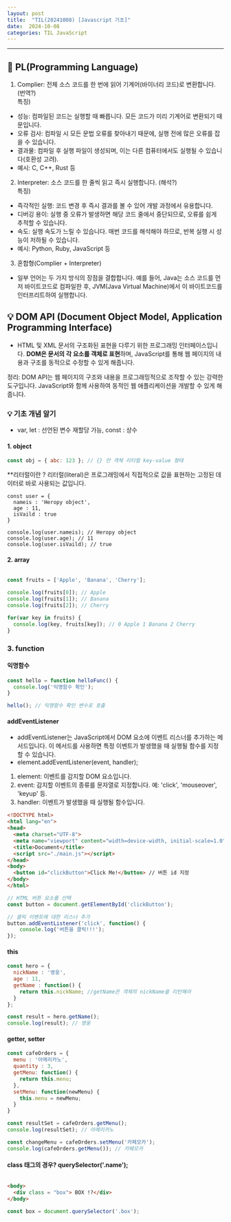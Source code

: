 ```yaml
---
layout: post
title:  "TIL(20241008) [Javascript 기초]"
date:  2024-10-08
categories: TIL JavaScript
---
```


----------------------------------------------------------------------------

## 📌 PL(Programming Language) 

1) Complier: 전체 소스 코드를 한 번에 읽어 기계어(바이너리 코드)로 변환합니다. (번역?)<br>
특징)
- 성능: 컴파일된 코드는 실행할 때 빠릅니다. 모든 코드가 미리 기계어로 변환되기 때문입니다.
- 오류 검사: 컴파일 시 모든 문법 오류를 찾아내기 때문에, 실행 전에 많은 오류를 잡을 수 있습니다.
- 결과물: 컴파일 후 실행 파일이 생성되며, 이는 다른 컴퓨터에서도 실행될 수 있습니다(호환성 고려).
- 예시: C, C++, Rust 등

2) Interpreter: 소스 코드를 한 줄씩 읽고 즉시 실행합니다. (해석?)<br>
특징)
- 즉각적인 실행: 코드 변경 후 즉시 결과를 볼 수 있어 개발 과정에서 유용합니다.
- 디버깅 용이: 실행 중 오류가 발생하면 해당 코드 줄에서 중단되므로, 오류를 쉽게 추적할 수 있습니다.
- 속도: 실행 속도가 느릴 수 있습니다. 매번 코드를 해석해야 하므로, 반복 실행 시 성능이 저하될 수 있습니다.
- 예시: Python, Ruby, JavaScript 등

3) 혼합형(Complier + Interpreter)
- 일부 언어는 두 가지 방식의 장점을 결합합니다. 예를 들어, Java는 소스 코드를 먼저 바이트코드로 컴파일한 후, JVM(Java Virtual Machine)에서 이 바이트코드를 인터프리트하여 실행합니다.

## 💡 DOM API (Document Object Model, Application Programming Interface)
- HTML 및 XML 문서의 구조화된 표현을 다루기 위한 프로그래밍 인터페이스입니다. **DOM은 문서의 각 요소를 객체로 표현**하며, JavaScript를 통해 웹 페이지의 내용과 구조를 동적으로 수정할 수 있게 해줍니다.
    
정리: DOM API는 웹 페이지의 구조와 내용을 프로그래밍적으로 조작할 수 있는 강력한 도구입니다. JavaScript와 함께 사용하여 동적인 웹 애플리케이션을 개발할 수 있게 해줍니다.


### 💡 기초 개념 알기

- var, let : 선언된 변수 재할당 가능, const : 상수 

#### 1. object

```javascript
const obj = { abc: 123 }; // {} 안 객체 리터럴 key-value 형태
```

**리터럴이란 ? 리터럴(literal)은 프로그래밍에서 직접적으로 값을 표현하는 고정된 데이터로 바로 사용되는 값입니다. 

```
const user = {
  nameis : 'Heropy object',
  age : 11,
  isVaild : true
}

console.log(user.nameis); // Heropy object
console.log(user.age); // 11
console.log(user.isVaild); // true
```

#### 2. array

```javascript

const fruits = ['Apple', 'Banana', 'Cherry'];

console.log(fruits[0]); // Apple
console.log(fruits[1]); // Banana
console.log(fruits[2]); // Cherry

for(var key in fruits) {
  console.log(key, fruits[key]); // 0 Apple 1 Banana 2 Cherry
}

```

### 3. function

#### 익명함수

```javascript
const hello = function helloFunc() {
  console.log('익명함수 확인');
}

hello(); // 익명함수 확인 변수로 호출
```

#### addEventListener

- addEventListener는 JavaScript에서 DOM 요소에 이벤트 리스너를 추가하는 메서드입니다. 이 메서드를 사용하면 특정 이벤트가 발생했을 때 실행될 함수를 지정할 수 있습니다.
- element.addEventListener(event, handler);
1) element: 이벤트를 감지할 DOM 요소입니다.
2) event: 감지할 이벤트의 종류를 문자열로 지정합니다. 예: 'click', 'mouseover', 'keyup' 등.
3) handler: 이벤트가 발생했을 때 실행될 함수입니다.

```html
<!DOCTYPE html>
<html lang="en">
<head>
  <meta charset="UTF-8">
  <meta name="viewport" content="width=device-width, initial-scale=1.0">
  <title>Document</title>
  <script src="./main.js"></script>
</head>
<body>
  <button id="clickButton">Click Me!</button> // 버튼 id 지정
</body>
</html>
```

```javascript
// HTML 버튼 요소를 선택
const button = document.getElementById('clickButton');

// 클릭 이벤트에 대한 리스너 추가
button.addEventListener('click', function() {
    console.log('버튼을 클릭!!!');
});
```

#### this

```javascript
const hero = {
  nickName : '영웅',
  age : 11,
  getName : function() {
    return this.nickName; //getName은 객체의 nickName을 리턴해라
  }
};

const result = hero.getName(); 
console.log(result); // 영웅 
```

#### getter, setter

```javascript
const cafeOrders = {
  menu : '아메리카노',
  quantity : 3,
  getMenu: function() {
    return this.menu;
  },
  setMenu: function(newMenu) {
    this.menu = newMenu;
  }
}

const resultSet = cafeOrders.getMenu();
console.log(resultSet); // 아메리카노

const changeMenu = cafeOrders.setMenu('카페모카');
console.log(cafeOrders.getMenu()); // 카페모카
```

#### class 태그의 경우? querySelector('.name');

```html

<body>
  <div class = "box"> BOX !?</div>
</body>

```

```javascript
const box = document.querySelector('.box'); 
```







